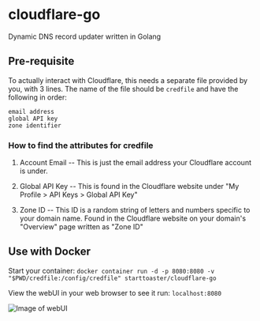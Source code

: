 # cloudflare-go
Dynamic DNS record updater written in Golang

## Pre-requisite

To actually interact with Cloudflare, this needs a separate file provided by you, with 3 lines. The name of the file should be `credfile` and have the following in order:

```
email address
global API key
zone identifier
```

### How to find the attributes for credfile

  1. Account Email -- This is just the email address your Cloudflare account is under.

  2. Global API Key -- This is found in the Cloudflare website under "My Profile > API Keys > Global API Key"

  3. Zone ID -- This ID is a random string of letters and numbers specific to your domain name. Found in the Cloudflare website on your domain's "Overview" page written as "Zone ID" 


## Use with Docker

Start your container: `docker container run -d -p 8080:8080 -v "$PWD/credfile:/config/credfile" starttoaster/cloudflare-go`

View the webUI in your web browser to see it run: `localhost:8080`

![Image of webUI](https://github.com/Starttoaster/cloudflare-go/images/screenshot.png)